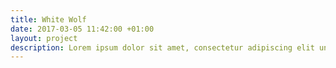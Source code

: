 ```yaml
---
title: White Wolf
date: 2017-03-05 11:42:00 +01:00
layout: project
description: Lorem ipsum dolor sit amet, consectetur adipiscing elit unde omnis.
---
```

